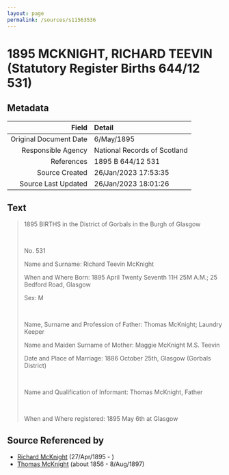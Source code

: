 ```yaml
---
layout: page
permalink: /sources/s11563536
---
```


# 1895 MCKNIGHT, RICHARD TEEVIN (Statutory Register Births 644/12 531)

## Metadata
Field | Detail
---:|:---
Original Document Date | 6/May/1895
Responsible Agency | National Records of Scotland
References | 1895 B 644/12 531
Source Created | 26/Jan/2023 17:53:35
Source Last Updated | 26/Jan/2023 18:01:26

## Text

> 1895 BIRTHS in the District of Gorbals in the Burgh of Glasgow
>
> <br/>
>
> No. 531
>
> Name and Surname: Richard Teevin McKnight
>
> When and Where Born: 1895 April Twenty Seventh 11H 25M A.M.; 25 Bedford Road, Glasgow
>
> Sex: M
>
> <br/>
>
> Name, Surname and Profession of Father: Thomas McKnight; Laundry Keeper
>
> Name and Maiden Surname of Mother: Maggie McKnight M.S. Teevin
>
> Date and Place of Marriage: 1886 October 25th, Glasgow (Gorbals District)
>
> <br/>
>
> Name and Qualification of Informant: Thomas McKnight, Father
>
> <br/>
>
> When and Where registered: 1895 May 6th at Glasgow
>

## Source Referenced by

* [Richard McKnight](../people/@33327416@-richard-mcknight-b1895-4-27-d.md) (27/Apr/1895 - )
* [Thomas McKnight](../people/@6387698@-thomas-mcknight-b1856-d1897-8-8.md) (about 1856 - 8/Aug/1897)
